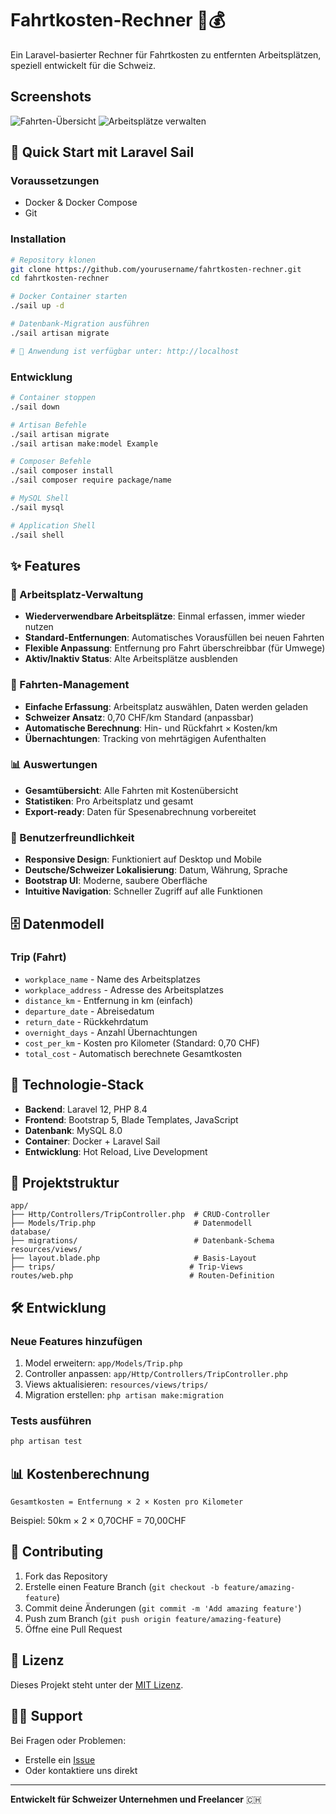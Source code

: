 # Fahrtkosten-Rechner 🚗💰

Ein Laravel-basierter Rechner für Fahrtkosten zu entfernten Arbeitsplätzen, speziell entwickelt für die Schweiz.

## Screenshots

![Fahrten-Übersicht](docs/trips-overview.png)
![Arbeitsplätze verwalten](docs/workplaces.png)

## 🚀 Quick Start mit Laravel Sail

### Voraussetzungen
- Docker & Docker Compose
- Git

### Installation

```bash
# Repository klonen
git clone https://github.com/yourusername/fahrtkosten-rechner.git
cd fahrtkosten-rechner

# Docker Container starten
./sail up -d

# Datenbank-Migration ausführen
./sail artisan migrate

# 🎉 Anwendung ist verfügbar unter: http://localhost
```

### Entwicklung

```bash
# Container stoppen
./sail down

# Artisan Befehle
./sail artisan migrate
./sail artisan make:model Example

# Composer Befehle
./sail composer install
./sail composer require package/name

# MySQL Shell
./sail mysql

# Application Shell
./sail shell
```

## ✨ Features

### 🏢 Arbeitsplatz-Verwaltung
- **Wiederverwendbare Arbeitsplätze**: Einmal erfassen, immer wieder nutzen
- **Standard-Entfernungen**: Automatisches Vorausfüllen bei neuen Fahrten
- **Flexible Anpassung**: Entfernung pro Fahrt überschreibbar (für Umwege)
- **Aktiv/Inaktiv Status**: Alte Arbeitsplätze ausblenden

### 🚗 Fahrten-Management
- **Einfache Erfassung**: Arbeitsplatz auswählen, Daten werden geladen
- **Schweizer Ansatz**: 0,70 CHF/km Standard (anpassbar)
- **Automatische Berechnung**: Hin- und Rückfahrt × Kosten/km
- **Übernachtungen**: Tracking von mehrtägigen Aufenthalten

### 📊 Auswertungen
- **Gesamtübersicht**: Alle Fahrten mit Kostenübersicht
- **Statistiken**: Pro Arbeitsplatz und gesamt
- **Export-ready**: Daten für Spesenabrechnung vorbereitet

### 🎨 Benutzerfreundlichkeit
- **Responsive Design**: Funktioniert auf Desktop und Mobile
- **Deutsche/Schweizer Lokalisierung**: Datum, Währung, Sprache
- **Bootstrap UI**: Moderne, saubere Oberfläche
- **Intuitive Navigation**: Schneller Zugriff auf alle Funktionen

## 🗄️ Datenmodell

### Trip (Fahrt)
- `workplace_name` - Name des Arbeitsplatzes
- `workplace_address` - Adresse des Arbeitsplatzes  
- `distance_km` - Entfernung in km (einfach)
- `departure_date` - Abreisedatum
- `return_date` - Rückkehrdatum
- `overnight_days` - Anzahl Übernachtungen
- `cost_per_km` - Kosten pro Kilometer (Standard: 0,70 CHF)
- `total_cost` - Automatisch berechnete Gesamtkosten

## 🔧 Technologie-Stack

- **Backend**: Laravel 12, PHP 8.4
- **Frontend**: Bootstrap 5, Blade Templates, JavaScript
- **Datenbank**: MySQL 8.0
- **Container**: Docker + Laravel Sail
- **Entwicklung**: Hot Reload, Live Development

## 📁 Projektstruktur

```
app/
├── Http/Controllers/TripController.php  # CRUD-Controller
├── Models/Trip.php                      # Datenmodell
database/
├── migrations/                          # Datenbank-Schema
resources/views/
├── layout.blade.php                     # Basis-Layout
├── trips/                              # Trip-Views
routes/web.php                          # Routen-Definition
```

## 🛠️ Entwicklung

### Neue Features hinzufügen
1. Model erweitern: `app/Models/Trip.php`
2. Controller anpassen: `app/Http/Controllers/TripController.php`
3. Views aktualisieren: `resources/views/trips/`
4. Migration erstellen: `php artisan make:migration`

### Tests ausführen
```bash
php artisan test
```

## 📊 Kostenberechnung

```
Gesamtkosten = Entfernung × 2 × Kosten pro Kilometer
```

Beispiel: 50km × 2 × 0,70CHF = 70,00CHF

## 🤝 Contributing

1. Fork das Repository
2. Erstelle einen Feature Branch (`git checkout -b feature/amazing-feature`)
3. Commit deine Änderungen (`git commit -m 'Add amazing feature'`)
4. Push zum Branch (`git push origin feature/amazing-feature`)
5. Öffne eine Pull Request

## 📄 Lizenz

Dieses Projekt steht unter der [MIT Lizenz](LICENSE).

## 🙋‍♂️ Support

Bei Fragen oder Problemen:
- Erstelle ein [Issue](https://github.com/yourusername/fahrtkosten-rechner/issues)
- Oder kontaktiere uns direkt

---

**Entwickelt für Schweizer Unternehmen und Freelancer** 🇨🇭

